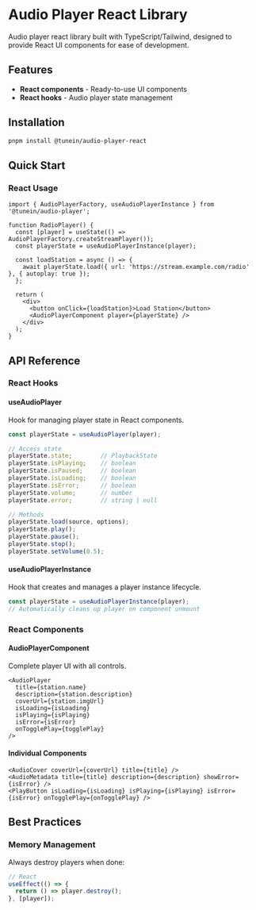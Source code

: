 # Audio Player React Library

Audio player react library built with TypeScript/Tailwind, designed to provide React UI components for ease of development.

## Features

- **React components** - Ready-to-use UI components
- **React hooks** - Audio player state management

## Installation

```bash
pnpm install @tunein/audio-player-react
```

## Quick Start

### React Usage

```tsx
import { AudioPlayerFactory, useAudioPlayerInstance } from '@tunein/audio-player';

function RadioPlayer() {
  const [player] = useState(() => AudioPlayerFactory.createStreamPlayer());
  const playerState = useAudioPlayerInstance(player);

  const loadStation = async () => {
    await playerState.load({ url: 'https://stream.example.com/radio' }, { autoplay: true });
  };

  return (
    <div>
      <button onClick={loadStation}>Load Station</button>
      <AudioPlayerComponent player={playerState} />
    </div>
  );
}
```

## API Reference

### React Hooks

#### useAudioPlayer

Hook for managing player state in React components.

```typescript
const playerState = useAudioPlayer(player);

// Access state
playerState.state;        // PlaybackState
playerState.isPlaying;    // boolean
playerState.isPaused;     // boolean
playerState.isLoading;    // boolean
playerState.isError;      // boolean
playerState.volume;       // number
playerState.error;        // string | null

// Methods
playerState.load(source, options);
playerState.play();
playerState.pause();
playerState.stop();
playerState.setVolume(0.5);
```

#### useAudioPlayerInstance

Hook that creates and manages a player instance lifecycle.

```typescript
const playerState = useAudioPlayerInstance(player);
// Automatically cleans up player on component unmount
```

### React Components

#### AudioPlayerComponent

Complete player UI with all controls.

```tsx
<AudioPlayer
  title={station.name}
  description={station.description}
  coverUrl={station.imgUrl}
  isLoading={isLoading}
  isPlaying={isPlaying}
  isError={isError}
  onTogglePlay={togglePlay}
/>
```

#### Individual Components

```tsx
<AudioCover coverUrl={coverUrl} title={title} />
<AudioMetadata title={title} description={description} showError={isError} />
<PlayButton isLoading={isLoading} isPlaying={isPlaying} isError={isError} onTogglePlay={onTogglePlay} />
```

## Best Practices

### Memory Management

Always destroy players when done:

```typescript
// React
useEffect(() => {
  return () => player.destroy();
}, [player]);
```
